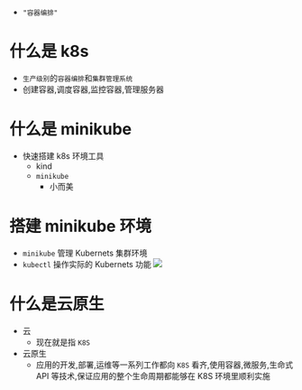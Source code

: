 - `"容器编排"`

# 什么是 k8s
- `生产级别`的`容器编排`和`集群管理系统`
- 创建容器,调度容器,监控容器,管理服务器

# 什么是 minikube
- 快速搭建 k8s 环境工具
  - kind
  - `minikube`
    - 小而美

# 搭建 minikube 环境
- `minikube` 管理 Kubernets 集群环境
- `kubectl` 操作实际的 Kubernets 功能
![](https://static001.geekbang.org/resource/image/22/e3/22c4d6ef48a0cf009946ebbbc31b91e3.jpg?wh=1920x1406)

# 什么是云原生
- 云
  - 现在就是指 `K8S`
- 云原生
  - 应用的开发,部署,运维等一系列工作都向 `K8S` 看齐,使用容器,微服务,生命式API 等技术,保证应用的整个生命周期都能够在 K8S 环境里顺利实施